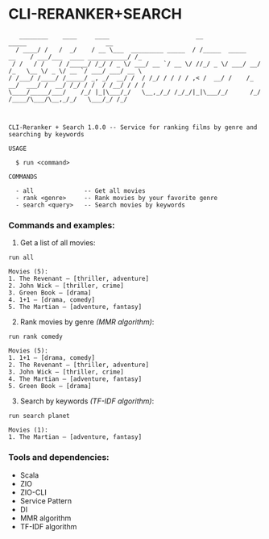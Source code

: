 # CLI-RERANKER+SEARCH

```declarative
   ________    ____     ____                        __                       _____                      __  
  / ____/ /   /  _/    / __ \___  _________ _____  / /_____  _____    __    / ___/___  ____ ___________/ /_ 
 / /   / /    / /_____/ /_/ / _ \/ ___/ __ `/ __ \/ //_/ _ \/ ___/ __/ /_   \__ \/ _ \/ __ `/ ___/ ___/ __ \
/ /___/ /____/ /_____/ _, _/  __/ /  / /_/ / / / / ,< /  __/ /    /_  __/  ___/ /  __/ /_/ / /  / /__/ / / /
\____/_____/___/    /_/ |_|\___/_/   \__,_/_/ /_/_/|_|\___/_/      /_/    /____/\___/\__,_/_/   \___/_/ /_/ 
                                                                                                            


CLI-Reranker + Search 1.0.0 -- Service for ranking films by genre and searching by keywords

USAGE

  $ run <command>

COMMANDS

  - all              -- Get all movies
  - rank <genre>     -- Rank movies by your favorite genre
  - search <query>   -- Search movies by keywords
```

### Commands and examples:
1. Get a list of all movies:
```shell
run all
```
```declarative
Movies (5):
1. The Revenant — [thriller, adventure]
2. John Wick — [thriller, crime]
3. Green Book — [drama]
4. 1+1 — [drama, comedy]
5. The Martian — [adventure, fantasy]
```

2. Rank movies by genre _(MMR algorithm)_:
```shell
run rank comedy
```
```declarative
Movies (5):
1. 1+1 — [drama, comedy]
2. The Revenant — [thriller, adventure]
3. John Wick — [thriller, crime]
4. The Martian — [adventure, fantasy]
5. Green Book — [drama]
```

3. Search by keywords _(TF-IDF algorithm)_:
```shell
run search planet
```
```declarative
Movies (1):
1. The Martian — [adventure, fantasy]
```

### Tools and dependencies:
* Scala
* ZIO
* ZIO-CLI
* Service Pattern
* DI
* MMR algorithm
* TF-IDF algorithm
